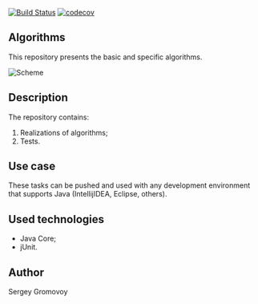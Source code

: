 [![Build Status](https://travis-ci.com/Sir-Hedgehog/design_patterns.svg?branch=main)](https://travis-ci.com/Sir-Hedgehog/algorithms)
[![codecov](https://codecov.io/gh/Sir-Hedgehog/algorithms/branch/master/graph/badge.svg?token=F6lU5MxnCB)](https://codecov.io/gh/Sir-Hedgehog/algorithms)

## Algorithms
This repository presents the basic and specific algorithms.

![Scheme](https://media.proglib.io/wp-uploads/2019/02/algorithms_landlord-FINAL.png)

## Description
The repository contains:
 1) Realizations of algorithms;
 2) Tests.
 
## Use case
These tasks can be pushed and used with any development environment that supports Java (IntellijIDEA, Eclipse, others).

## Used technologies
- Java Core;
- jUnit.

## Author
Sergey Gromovoy

